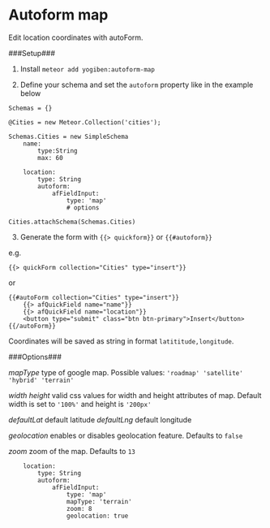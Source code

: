 Autoform map
============

Edit location coordinates with autoForm.

###Setup###
1) Install `meteor add yogiben:autoform-map`

2) Define your schema and set the `autoform` property like in the example below
```
Schemas = {}

@Cities = new Meteor.Collection('cities');

Schemas.Cities = new SimpleSchema
	name:
		type:String
		max: 60
		
	location:
		type: String
		autoform:
			afFieldInput:
				type: 'map'
				# options

Cities.attachSchema(Schemas.Cities)
```

3) Generate the form with `{{> quickform}}` or `{{#autoform}}`

e.g.
```
{{> quickForm collection="Cities" type="insert"}}
```

or

```
{{#autoForm collection="Cities" type="insert"}}
    {{> afQuickField name="name"}}
    {{> afQuickField name="location"}}
    <button type="submit" class="btn btn-primary">Insert</button>
{{/autoForm}}
```

Coordinates will be saved as string in format `latititude,longitude`.

###Options###

*mapType* type of google map. Possible values: `'roadmap' 'satellite' 'hybrid' 'terrain'`

*width* *height* valid css values for width and height attributes of map. Default width is set to `'100%'` and height is `'200px'`

*defaultLat* default latitude
*defaultLng* default longitude

*geolocation* enables or disables geolocation feature. Defaults to `false`

*zoom* zoom of the map. Defaults to `13`

```
	location:
		type: String
		autoform:
			afFieldInput:
				type: 'map'
				mapType: 'terrain'
				zoom: 8
				geolocation: true
```

